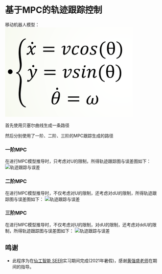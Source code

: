 # 基于MPC的轨迹跟踪控制
移动机器人模型： 
![移动机器人模型](./picture/模型.png)

首先使用贝塞尔曲线生成一条路径

然后分别使用了一阶、二阶、三阶的MPC跟踪生成的路径

### 一阶MPC	

在进行MPC模型推导时，只考虑对U的限制，所得轨迹跟踪图与误差图如下：
![轨迹跟踪与误差](./picture/one_order.png)


### 二阶MPC

在进行MPC模型推导时，不仅考虑对U的限制，还考虑对dU的限制，所得轨迹跟踪图与误差图如下：
![轨迹跟踪与误差](./picture/two_order.png)


### 三阶MPC

在进行MPC模型推导时，不仅考虑对U的限制，对dU的限制，还考虑对ddU的限制，所得轨迹跟踪图与误差图如下：
![轨迹跟踪与误差](./picture/three_order.png)


## 鸣谢
- 此程序为在[仙工智能 SEER](https://github.com/seer-robotics/)实习期间完成(2021年暑假)，感谢[黄强盛老师](https://github.com/huangqiangsheng)在期间的指导。